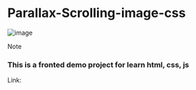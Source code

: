 # Parallax-Scrolling-image-css

![image](https://github.com/user-attachments/assets/fd07b563-eff1-4ebe-9ad8-a3a31fa29981)

 > [!NOTE]
> ### This is a fronted demo project for learn html, css, js
> Link: 
 

